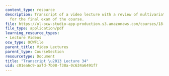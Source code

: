 ```yaml
---
content_type: resource
description: Transcript of a video lecture with a review of multivariate calculus
  for the final exam of the course.
file: https://ol-ocw-studio-app-production.s3.amazonaws.com/courses/18-02-multivariable-calculus-fall-2007/c01ea6c9aafd7b08f38a0c634a6491f7_18_022007L34.pdf
file_type: application/pdf
learning_resource_types:
- Lecture Videos
ocw_type: OCWFile
parent_title: Video Lectures
parent_type: CourseSection
resourcetype: Document
title: "Transcript \u2013 Lecture 34"
uid: c01ea6c9-aafd-7b08-f38a-0c634a6491f7
---
```

